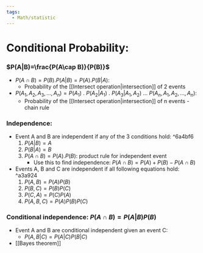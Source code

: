 ```yaml
---
tags:
  - Math/statistic
---
```

# Conditional Probability:
### $P(A|B)=\frac{P(A\cap B)}{P(B)}$
- $P(A\cap B)=P(B).P(A|B)=P(A).P(B|A)$: 
	- Probability of the [[Intersect operation|intersection]] of 2 events
- $P(A_1, A_2,A_3,...,A_n)=P(A_1)\ . \ P(A_2|A_1)\ . \ P(A_3| A_1, A_2)\ ...\ P(A_n, A_1, A_2,...,A_n)$:
	- Probability of the [[Intersect operation|intersection]] of n events - chain rule
### Independence:
- Event A and B are independent if any of the 3 conditions hold: ^6a4bf6
	1. $P(A|B)=A$
	2. $P(B|A)=B$
	3. $P(A\cap B)=P(A).P(B)$: product rule for independent event
		- Use this to find independence: $P(A\cap B)=P(A)+P(B)-P(A\cap B)$
- Events A, B and C are independent if all following equations hold: ^a3a924
	1. $P(A, B)=P(A)P(B)$
	2. $P(B, C)=P(B)P(C)$
	3. $P(C, A)=P(C)P(A)$
	4. $P(A, B, C)=P(A)P(B)P(C)$
### Conditional independence: $P(A\cap B)=P(A|B)P(B)$
- Event A and B are conditional independent given an event C:
	- $P(A,B|C)=P(A|C)P(B|C)$
- [[Bayes theorem]]


